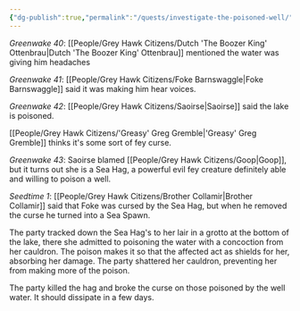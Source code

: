 ```yaml
---
{"dg-publish":true,"permalink":"/quests/investigate-the-poisoned-well/"}
---
```


*Greenwake 40*: [[People/Grey Hawk Citizens/Dutch 'The Boozer King' Ottenbrau\|Dutch 'The Boozer King' Ottenbrau]] mentioned the water was giving him headaches

*Greenwake 41*: [[People/Grey Hawk Citizens/Foke Barnswaggle\|Foke Barnswaggle]] said it was making him hear voices.  

*Greenwake 42*: [[People/Grey Hawk Citizens/Saoirse\|Saoirse]] said the lake is poisoned.  

[[People/Grey Hawk Citizens/'Greasy' Greg Gremble\|'Greasy' Greg Gremble]] thinks it's some sort of fey curse.  

*Greenwake 43*: Saoirse blamed [[People/Grey Hawk Citizens/Goop\|Goop]], but it turns out she is a Sea Hag, a powerful evil fey creature definitely able and willing to poison a well.  

*Seedtime 1*: [[People/Grey Hawk Citizens/Brother Collamir\|Brother Collamir]] said that Foke was cursed by the Sea Hag, but when he removed the curse he turned into a Sea Spawn.  

The party tracked down the Sea Hag's to her lair in a grotto at the bottom of the lake, there she admitted to poisoning the water with a concoction from her cauldron.  The poison makes it so that the affected act as shields for her, absorbing her damage.  The party shattered her cauldron, preventing her from making more of the poison.  

The party killed the hag and broke the curse on those poisoned by the well water.  It should dissipate in a few days.  